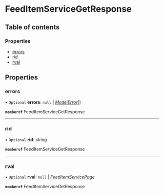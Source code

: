 # FeedItemServiceGetResponse


## Table of contents

### Properties

- [errors](feeditemservicegetresponse.md#errors)
- [rid](feeditemservicegetresponse.md#rid)
- [rval](feeditemservicegetresponse.md#rval)

## Properties

### errors

• `Optional` **errors**: ``null`` \| [*ModelError*](modelerror.md)[]

**`memberof`** FeedItemServiceGetResponse

___

### rid

• `Optional` **rid**: *string*

**`memberof`** FeedItemServiceGetResponse

___

### rval

• `Optional` **rval**: ``null`` \| [*FeedItemServicePage*](feeditemservicepage.md)

**`memberof`** FeedItemServiceGetResponse
